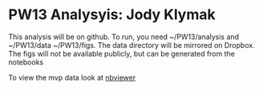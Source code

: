 # PW13 Analysyis: Jody Klymak

This analysis will be on github. To run, you need ~/PW13/analysis and ~/PW13/data ~/PW13/figs. The data directory will be mirrored on Dropbox. The figs will not be available publicly, but can be generated from the notebooks

To view the mvp data look at [nbviewer](http://nbviewer.ipython.org/github/jklymak/PW13/blob/master/mvp/MvpProc.ipynb)
